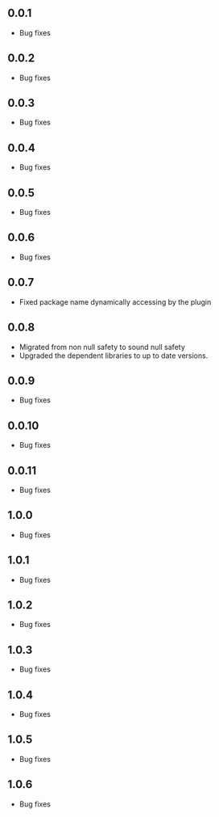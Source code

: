 ## 0.0.1

- Bug fixes

## 0.0.2

- Bug fixes

## 0.0.3

- Bug fixes

## 0.0.4

- Bug fixes

## 0.0.5

- Bug fixes

## 0.0.6

- Bug fixes

## 0.0.7

- Fixed package name dynamically accessing by the plugin

## 0.0.8

- Migrated from non null safety to sound null safety
- Upgraded the dependent libraries to up to date versions.

## 0.0.9

- Bug fixes

## 0.0.10

- Bug fixes

## 0.0.11

- Bug fixes

## 1.0.0

- Bug fixes

## 1.0.1

- Bug fixes

## 1.0.2

- Bug fixes

## 1.0.3

- Bug fixes

## 1.0.4

- Bug fixes

## 1.0.5

- Bug fixes

## 1.0.6

- Bug fixes
